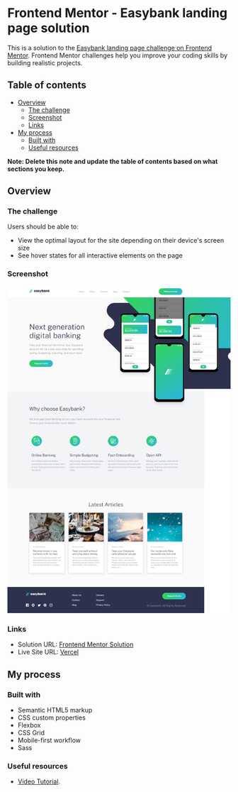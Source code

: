 # Frontend Mentor - Easybank landing page solution

This is a solution to the [Easybank landing page challenge on Frontend Mentor](https://www.frontendmentor.io/challenges/easybank-landing-page-WaUhkoDN). Frontend Mentor challenges help you improve your coding skills by building realistic projects. 

## Table of contents

- [Overview](#overview)
  - [The challenge](#the-challenge)
  - [Screenshot](#screenshot)
  - [Links](#links)
- [My process](#my-process)
  - [Built with](#built-with)
  - [Useful resources](#useful-resources)

**Note: Delete this note and update the table of contents based on what sections you keep.**

## Overview

### The challenge

Users should be able to:

- View the optimal layout for the site depending on their device's screen size
- See hover states for all interactive elements on the page

### Screenshot

![Screenshot](ss.png)

### Links

- Solution URL: [Frontend Mentor Solution](https://your-solution-url.com)
- Live Site URL: [Vercel](https://easybank-landing-page-frontend-mentor.vercel.app)

## My process

### Built with

- Semantic HTML5 markup
- CSS custom properties
- Flexbox
- CSS Grid
- Mobile-first workflow
- Sass

### Useful resources

- [Video Tutorial](https://youtu.be/aoQ6S1a32j8).

